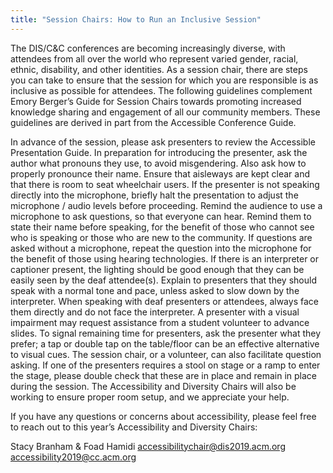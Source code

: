 ```yaml
---
title: "Session Chairs: How to Run an Inclusive Session"
---
```


The DIS/C&C conferences are becoming increasingly diverse, with attendees from all over the world who represent varied gender, racial, ethnic, disability, and other identities. As a session chair, there are steps you can take to ensure that the session for which you are responsible is as inclusive as possible for attendees. The following guidelines complement Emory Berger’s Guide for Session Chairs towards promoting increased knowledge sharing and engagement of all our community members. These guidelines are derived in part from the Accessible Conference Guide.

In advance of the session, please ask presenters to review the Accessible Presentation Guide.
In preparation for introducing the presenter, ask the author what pronouns they use, to avoid misgendering. Also ask how to properly pronounce their name.
Ensure that aisleways are kept clear and that there is room to seat wheelchair users.
If the presenter is not speaking directly into the microphone, briefly halt the presentation to adjust the microphone / audio levels before proceeding.
Remind the audience to use a microphone to ask questions, so that everyone can hear. Remind them to state their name before speaking, for the benefit of those who cannot see who is speaking or those who are new to the community. If questions are asked without a microphone, repeat the question into the microphone for the benefit of those using hearing technologies.
If there is an interpreter or captioner present, the lighting should be good enough that they can be easily seen by the deaf attendee(s). Explain to presenters that they should speak with a normal tone and pace, unless asked to slow down by the interpreter. When speaking with deaf presenters or attendees, always face them directly and do not face the interpreter.
A presenter with a visual impairment may request assistance from a student volunteer to advance slides. To signal remaining time for presenters, ask the presenter what they prefer; a tap or double tap on the table/floor can be an effective alternative to visual cues. The session chair, or a volunteer, can also facilitate question asking.
If one of the presenters requires a stool on stage or a ramp to enter the stage, please double check that these are in place and remain in place during the session. The Accessibility and Diversity Chairs will also be working to ensure proper room setup, and we appreciate your help.

If you have any questions or concerns about accessibility, please feel free to reach out to this year’s Accessibility and Diversity Chairs:

Stacy Branham & Foad Hamidi
accessibilitychair@dis2019.acm.org
accessibility2019@cc.acm.org
